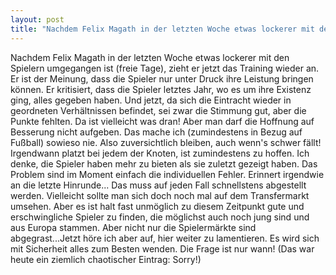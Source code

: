 ```yaml
---
layout: post
title: "Nachdem Felix Magath in der letzten Woche etwas lockerer mit den Spielern umgegangen ist (freie Tage), zieht er jetzt das Training wieder an."
---
```


Nachdem Felix Magath in der letzten Woche etwas lockerer mit den Spielern umgegangen ist (freie Tage), zieht er jetzt das Training wieder an. Er ist der Meinung, dass die Spieler nur unter Druck ihre Leistung bringen können. Er kritisiert, dass die Spieler letztes Jahr, wo es um ihre Existenz ging, alles gegeben haben. Und jetzt, da sich die Eintracht wieder in geordneten Verhältnissen befindet, sei zwar die Stimmung gut, aber die Punkte fehlten. Da ist vielleicht was dran! Aber man darf die Hoffnung auf Besserung nicht aufgeben. Das mache ich (zumindestens in Bezug auf Fußball) sowieso nie. Also zuversichtlich bleiben, auch wenn's schwer fällt! Irgendwann platzt bei jedem der Knoten, ist zumindestens zu hoffen. Ich denke, die Spieler haben mehr zu bieten als sie zuletzt gezeigt haben. Das Problem sind im Moment einfach die individuellen Fehler. Erinnert irgendwie an die letzte Hinrunde... Das muss auf jeden Fall schnellstens abgestellt werden. Vielleicht sollte man sich doch noch mal auf dem Transfermarkt umsehen. Aber es ist halt fast unmöglich zu diesem Zeitpunkt gute und erschwingliche Spieler zu finden, die möglichst auch noch jung sind und aus Europa stammen. Aber nicht nur die Spielermärkte sind abgegrast...Jetzt höre ich aber auf, hier weiter zu lamentieren. Es wird sich mit Sicherheit alles zum Besten wenden. Die Frage ist nur wann! (Das war heute ein ziemlich chaotischer Eintrag: Sorry!)
